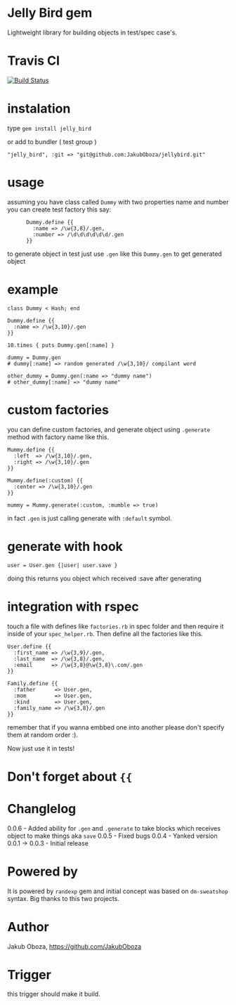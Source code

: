 # Jelly Bird gem

  Lightweight library for building objects in test/spec case's.

# Travis CI
[![Build Status](https://secure.travis-ci.org/JakubOboza/jellybird.png?branch=master)](http://travis-ci.org/JakubOboza/jellybird)

# instalation

type
     `gem install jelly_bird`

or add to bundler ( test group )

    "jelly_bird", :git => "git@github.com:JakubOboza/jellybird.git"

# usage

assuming you have class called `Dummy` with two properties name and number you can create test factory this say:

          Dummy.define {{
            :name => /\w{3,8}/.gen,
            :number => /\d\d\d\d\d\d/.gen
          }}

to generate object in test just use `.gen` like this `Dummy.gen` to get generated object

# example

    class Dummy < Hash; end

    Dummy.define {{
      :name => /\w{3,10}/.gen
    }}

    10.times { puts Dummy.gen[:name] }

    dummy = Dummy.gen
    # dummy[:name] => random generated /\w{3,10}/ compilant word

    other_dummy = Dummy.gen(:name => "dummy name")
    # other_dummy[:name] => "dummy name"

# custom factories
you can define custom factories, and generate object using `.generate` method with factory name like this.

    Mummy.define {{
      :left  => /\w{3,10}/.gen,
      :right => /\w{3,10}/.gen
    }}

    Mummy.define(:custom) {{
      :center => /\w{3,10}/.gen
    }}

    mummy = Mummy.generate(:custom, :mumble => true)

in fact `.gen` is just calling generate with `:default` symbol.

# generate with hook

    user = User.gen {|user| user.save }

doing this returns you object which received :save after generating

# integration with rspec

touch a file with defines like `factories.rb` in spec folder and then require it inside of your `spec_helper.rb`. Then define all the factories like this.


    User.define {{
      :first_name => /\w{3,9}/.gen,
      :last_name  => /\w{3,8}/.gen,
      :email      => /\w{3,8}@\w{3,8}\.com/.gen
    }}

    Family.define {{
      :father      => User.gen,
      :mom         => User.gen,
      :kind        => User.gen,
      :family_name => /\w{3,8}/.gen
    }}


remember that if you wanna embbed one into another please don't specify them at random order :).

Now just use it in tests!

# Don't forget about ```{{```

# Changlelog

0.0.6 - Added ability for `.gen` and `.generate` to take blocks which receives object to make things aka `save`
0.0.5 - Fixed bugs
0.0.4 - Yanked version
0.0.1 -> 0.0.3 - Initial release

# Powered by
  It is powered by `randexp` gem and initial concept was based on `dm-sweatshop` syntax. Big thanks to this two projects.


# Author
  Jakub Oboza, https://github.com/JakubOboza

# Trigger
this trigger should make it build.
